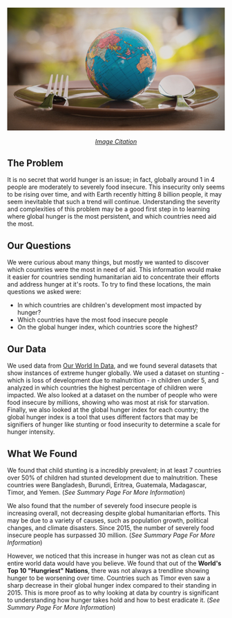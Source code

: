 <center>

![Picture Of A Globe On A Plate To Represent World Hunger](https://raw.githubusercontent.com/info201a-au2022/project-group-8-section-ag/main/docs/World-Hunger-Photo.jpg)

[*Image Citation*](https://givingcompass.org/article/tracking-progress-on-ending-world-hunger)

</center>

## The Problem
It is no secret that world hunger is an issue; in fact, globally around 1 in 4 people are moderately to severely food insecure. This insecurity only seems to be rising over time, and with Earth recently hitting 8 billion people, it may seem inevitable that such a trend will continue. Understanding the severity and complexities of this problem may be a good first step in to learning where global hunger is the most persistent, and which countries need aid the most.

## Our Questions
We were curious about many things, but mostly we wanted to discover which countries were the most in need of aid. This information would make it easier for countries sending humanitarian aid to concentrate their efforts and address hunger at it's roots. 
To try to find these locations, the main questions we asked were:
- In which countries are children's development most impacted by hunger?
- Which countries have the most food insecure people
- On the global hunger index, which countries score the highest?
## Our Data
We used data from [Our World In Data](https://ourworldindata.org/hunger-and-undernourishment), and we found several datasets that show instances of extreme hunger globally. We used a dataset on stunting - which is loss of development due to malnutrition - in children under 5, and analyzed in which countries the highest percentage of children were impacted. We also looked at a dataset on the number of people who were food insecure by millions, showing who was most at risk for starvation. Finally, we also looked at the global hunger index for each country; the global hunger index is a tool that uses different factors that may be signifiers of hunger like stunting or food insecurity to determine a scale for hunger intensity.
## What We Found
We found that child stunting is a incredibly prevalent; in at least 7 countries over 50% of children had stunted development due to malnutrition. These countries were Bangladesh, Burundi, Eritrea, Guatemala, Madagascar, Timor, and Yemen. (*See Summary Page For More Information*)

We also found that the number of severely food insecure people is increasing overall, not decreasing despite global humanitarian efforts. This may be due to a variety of causes, such as population growth, political changes, and climate disasters. Since 2015, the number of severely food insecure people has surpassed 30 million. (*See Summary Page For More Information*)

However, we noticed that this increase in hunger was not as clean cut as entire world data would have you believe. We found that out of the **World's Top 10 "Hungriest" Nations**, there was not always a trendline showing hunger to be worsening over time. Countries such as Timor even saw a sharp decrease in their global hunger index compared to their standing in 2015. This is more proof as to why looking at data by country is significant to understanding how hunger takes hold and how to best eradicate it. (*See Summary Page For More Information*)
